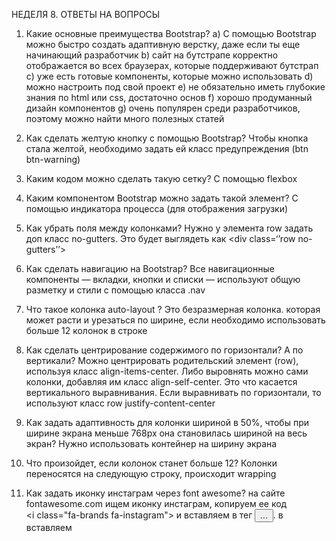 НЕДЕЛЯ 8. ОТВЕТЫ НА ВОПРОСЫ

1. Какие основные преимущества Bootstrap?
а) С помощью Bootstrap можно быстро создать адаптивную верстку, даже если ты еще начинающий разработчик
b) сайт на бутстрапе корректно отображается во всех браузерах, которые поддерживают бутстрап
c) уже есть готовые компоненты, которые можно использовать
d) можно настроить под свой проект
e) не обязательно иметь глубокие знания по html или css, достаточно основ
f) хорошо продуманный дизайн компонентов
g) очень популярен среди разработчиков, поэтому можно найти много полезных статей

2. Как сделать желтую кнопку с помощью Bootstrap?
Чтобы кнопка стала желтой, необходимо задать ей класс предупреждения (btn btn-warning)

3. Каким кодом можно сделать такую сетку? С помощью flexbox

4. Каким компонентом Bootstrap можно задать такой элемент? С помощью индикатора процесса (для отображения загрузки) 
5. Как убрать поля между колонками?
Нужно у элемента row задать доп класс no-gutters. Это будет выглядеть как <div class=‘’row no-gutters’’>

6. Как сделать навигацию на Bootstrap?
Все навигационные компоненты — вкладки, кнопки и списки — используют общую разметку и стили с помощью класса .nav

7. Что такое колонка auto-layout ?
Это безразмерная колонка. которая может расти и урезаться по ширине, если необходимо использовать больше 12 колонок в строке

8. Как сделать центрирование содержимого по горизонтали? А по вертикали?
Можно центрировать родительский элемент (row), используя класс align-items-center. Либо выровнять можно сами колонки, добавляя им класс align-self-center. Это что касается вертикального выравнивания. Если выравнивать по горизонтали, то используют класс row justify-content-center

9. Как задать адаптивность для колонки шириной в 50%, чтобы при ширине экрана меньше 768px она становилась шириной на весь экран?
Нужно использовать контейнер на ширину экрана <div class="container-fluid"></div>

10. Что произойдет, если колонок станет больше 12?
Колонки переносятся на следующую строку, происходит wrapping 

11. Как задать иконку инстаграм через font awesome?
на сайте fontawesome.com ищем иконку инстаграм, копируем ее код <i class="fa-brands fa-instagram"></i> и вставляем в тег <button>…</button>. в <head> вставляем <script> со ссылкой, которую получаешь по почте при регистрации на сайте

12. Чем отличается container от container-fluid?
Container-fluid это контейнер с шириной на весь экран (на всех устройствах он будет располагаться на всю ширину экрана)
Container это контейнер с фиксированной шириной (ширина меняется в зависимости от ширины экрана устройства)
